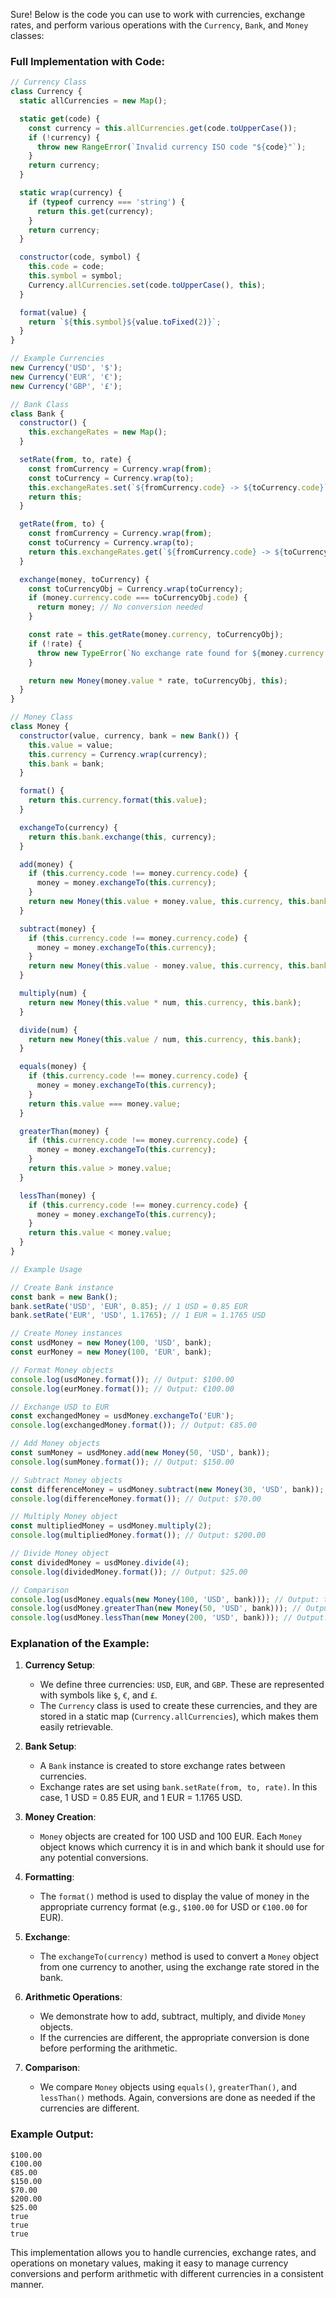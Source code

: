 Sure! Below is the code you can use to work with currencies, exchange rates, and perform various operations with the `Currency`, `Bank`, and `Money` classes:

### Full Implementation with Code:

```javascript
// Currency Class
class Currency {
  static allCurrencies = new Map();

  static get(code) {
    const currency = this.allCurrencies.get(code.toUpperCase());
    if (!currency) {
      throw new RangeError(`Invalid currency ISO code "${code}"`);
    }
    return currency;
  }

  static wrap(currency) {
    if (typeof currency === 'string') {
      return this.get(currency);
    }
    return currency;
  }

  constructor(code, symbol) {
    this.code = code;
    this.symbol = symbol;
    Currency.allCurrencies.set(code.toUpperCase(), this);
  }

  format(value) {
    return `${this.symbol}${value.toFixed(2)}`;
  }
}

// Example Currencies
new Currency('USD', '$');
new Currency('EUR', '€');
new Currency('GBP', '£');

// Bank Class
class Bank {
  constructor() {
    this.exchangeRates = new Map();
  }

  setRate(from, to, rate) {
    const fromCurrency = Currency.wrap(from);
    const toCurrency = Currency.wrap(to);
    this.exchangeRates.set(`${fromCurrency.code} -> ${toCurrency.code}`, rate);
    return this;
  }

  getRate(from, to) {
    const fromCurrency = Currency.wrap(from);
    const toCurrency = Currency.wrap(to);
    return this.exchangeRates.get(`${fromCurrency.code} -> ${toCurrency.code}`);
  }

  exchange(money, toCurrency) {
    const toCurrencyObj = Currency.wrap(toCurrency);
    if (money.currency.code === toCurrencyObj.code) {
      return money; // No conversion needed
    }

    const rate = this.getRate(money.currency, toCurrencyObj);
    if (!rate) {
      throw new TypeError(`No exchange rate found for ${money.currency.code} to ${toCurrencyObj.code}`);
    }

    return new Money(money.value * rate, toCurrencyObj, this);
  }
}

// Money Class
class Money {
  constructor(value, currency, bank = new Bank()) {
    this.value = value;
    this.currency = Currency.wrap(currency);
    this.bank = bank;
  }

  format() {
    return this.currency.format(this.value);
  }

  exchangeTo(currency) {
    return this.bank.exchange(this, currency);
  }

  add(money) {
    if (this.currency.code !== money.currency.code) {
      money = money.exchangeTo(this.currency);
    }
    return new Money(this.value + money.value, this.currency, this.bank);
  }

  subtract(money) {
    if (this.currency.code !== money.currency.code) {
      money = money.exchangeTo(this.currency);
    }
    return new Money(this.value - money.value, this.currency, this.bank);
  }

  multiply(num) {
    return new Money(this.value * num, this.currency, this.bank);
  }

  divide(num) {
    return new Money(this.value / num, this.currency, this.bank);
  }

  equals(money) {
    if (this.currency.code !== money.currency.code) {
      money = money.exchangeTo(this.currency);
    }
    return this.value === money.value;
  }

  greaterThan(money) {
    if (this.currency.code !== money.currency.code) {
      money = money.exchangeTo(this.currency);
    }
    return this.value > money.value;
  }

  lessThan(money) {
    if (this.currency.code !== money.currency.code) {
      money = money.exchangeTo(this.currency);
    }
    return this.value < money.value;
  }
}

// Example Usage

// Create Bank instance
const bank = new Bank();
bank.setRate('USD', 'EUR', 0.85); // 1 USD = 0.85 EUR
bank.setRate('EUR', 'USD', 1.1765); // 1 EUR = 1.1765 USD

// Create Money instances
const usdMoney = new Money(100, 'USD', bank);
const eurMoney = new Money(100, 'EUR', bank);

// Format Money objects
console.log(usdMoney.format()); // Output: $100.00
console.log(eurMoney.format()); // Output: €100.00

// Exchange USD to EUR
const exchangedMoney = usdMoney.exchangeTo('EUR');
console.log(exchangedMoney.format()); // Output: €85.00

// Add Money objects
const sumMoney = usdMoney.add(new Money(50, 'USD', bank));
console.log(sumMoney.format()); // Output: $150.00

// Subtract Money objects
const differenceMoney = usdMoney.subtract(new Money(30, 'USD', bank));
console.log(differenceMoney.format()); // Output: $70.00

// Multiply Money object
const multipliedMoney = usdMoney.multiply(2);
console.log(multipliedMoney.format()); // Output: $200.00

// Divide Money object
const dividedMoney = usdMoney.divide(4);
console.log(dividedMoney.format()); // Output: $25.00

// Comparison
console.log(usdMoney.equals(new Money(100, 'USD', bank))); // Output: true
console.log(usdMoney.greaterThan(new Money(50, 'USD', bank))); // Output: true
console.log(usdMoney.lessThan(new Money(200, 'USD', bank))); // Output: true
```

### Explanation of the Example:

1. **Currency Setup**:
   - We define three currencies: `USD`, `EUR`, and `GBP`. These are represented with symbols like `$`, `€`, and `£`.
   - The `Currency` class is used to create these currencies, and they are stored in a static map (`Currency.allCurrencies`), which makes them easily retrievable.

2. **Bank Setup**:
   - A `Bank` instance is created to store exchange rates between currencies.
   - Exchange rates are set using `bank.setRate(from, to, rate)`. In this case, 1 USD = 0.85 EUR, and 1 EUR = 1.1765 USD.

3. **Money Creation**:
   - `Money` objects are created for 100 USD and 100 EUR. Each `Money` object knows which currency it is in and which bank it should use for any potential conversions.

4. **Formatting**:
   - The `format()` method is used to display the value of money in the appropriate currency format (e.g., `$100.00` for USD or `€100.00` for EUR).

5. **Exchange**:
   - The `exchangeTo(currency)` method is used to convert a `Money` object from one currency to another, using the exchange rate stored in the bank.

6. **Arithmetic Operations**:
   - We demonstrate how to add, subtract, multiply, and divide `Money` objects.
   - If the currencies are different, the appropriate conversion is done before performing the arithmetic.

7. **Comparison**:
   - We compare `Money` objects using `equals()`, `greaterThan()`, and `lessThan()` methods. Again, conversions are done as needed if the currencies are different.

### Example Output:
```
$100.00
€100.00
€85.00
$150.00
$70.00
$200.00
$25.00
true
true
true
```

This implementation allows you to handle currencies, exchange rates, and operations on monetary values, making it easy to manage currency conversions and perform arithmetic with different currencies in a consistent manner.